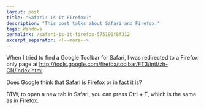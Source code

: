 ```yaml
---
layout: post
title: "Safari: Is It Firefox?"
description: "This post talks about Safari and Firefox."
tags: Windows
permalink: /safari-is-it-firefox-575190f8f312
excerpt_separator: <!--more-->
---
```


When I tried to find a Google Toolbar for Safari, I was redirected to a Firefox only page at http://tools.google.com/firefox/toolbar/FT3/intl/zh-CN/index.html

Does Google think that Safari is Firefox or in fact it is?

BTW, to open a new tab in Safari, you can press Ctrl + T, which is the same as in Firefox.
<!--more-->